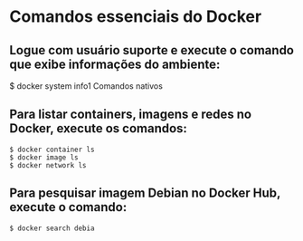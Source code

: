 # Comandos essenciais do Docker

   ## Logue com usuário suporte e execute o comando que exibe informações do ambiente: 
   $ docker system info1 Comandos nativos

  ## Para listar containers, imagens e redes no Docker, execute os comandos: 
    $ docker container ls 
    $ docker image ls 
    $ docker network ls

  ## Para pesquisar imagem Debian no Docker Hub, execute o comando: 
    $ docker search debia
